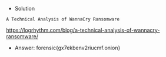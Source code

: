 - Solution
````
A Technical Analysis of WannaCry Ransomware
````
https://logrhythm.com/blog/a-technical-analysis-of-wannacry-ransomware/
- Answer: forensic{gx7ekbenv2riucmf.onion}
